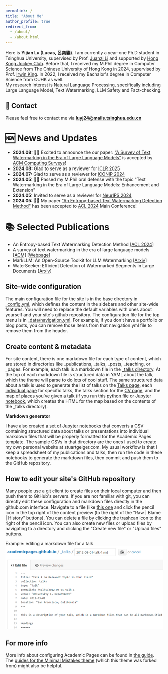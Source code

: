 ```yaml
---
permalink: /
title: "About Me"
author_profile: true
redirect_from: 
  - /about/
  - /about.html
---
```


Here is **Yijian Lu (Lucas, 呂奕鑒)**. I am currently a year-one Ph.D student in Tsinghua University, supervised by Prof. [Juanzi Li](https://keg.cs.tsinghua.edu.cn/persons/ljz/) and supported by [Hong Kong Jockey Club](https://jcscholarships.hk/en). Before that, I received my M.Phil degree in Computer Science from The Chinese University of Hong Kong in 2024, supervised by Prof. [Irwin King](https://scholar.google.com/citations?user=MXvC7tkAAAAJ&hl=en). In 2022, I received my Bachalor's degree in Computer Science from CUHK as well. 
<br>My research interest is Natural Language Processing, specifically including Large Language Model, Text Watermarking, LLM Safety and Fact-checking.

📧 Contact
-----
Please feel free to contact me via **luyj24@mails.tsinghua.edu.cn**

🆕 News and Updates
======
- **2024.08:** 🎉🎉 Excited to announce the our paper: [“A Survey of Text Watermarking in the Era of Large Language Models”](https://survey-text-watermark.github.io/index.html) is accepted by [ACM Computing Surveys](https://dl.acm.org/journal/csur)!
- **2024.08:** Glad to serve as a reviewer for [ICLR 2025](https://iclr.cc/)
- **2024.07:** Glad to serve as a reviewer for [ICONIP 2024](https://iconip2024.org/)
- **2024.05:** 🎉🎉 Passed my M.Phil oral defense with the topic "Text Watermarking in the Era of Large Language Models: Enhancement and Extension"
- **2024.05:** Invited to serve as a reviewer for [NeurIPS 2024](https://neurips.cc/)
- **2024.05:** 🎉🎉 My paper ["An Entropy-based Text Watermarking Detection Method"](https://aclanthology.org/2024.acl-long.630/) has been accepted to [ACL 2024](https://2024.aclweb.org/) Main Conference! 

📚 Selected Publications
======
- An Entropy-based Text Watermarking Detection Method [[ACL 2024]](https://aclanthology.org/2024.acl-long.630/)
- A survey of text watermarking in the era of large language models [[ACM]](https://arxiv.org/abs/2312.07913) [[Webpage]](https://survey-text-watermark.github.io/index.html)
- MarkLLM: An Open-Source Toolkit for LLM Watermarking [[Arxiv]](https://arxiv.org/abs/2405.10051)
- WaterSeeker: Efficient Detection of Watermarked Segments in Large Documents [[Arxiv]](https://arxiv.org/abs/2409.05112)

Site-wide configuration
------
The main configuration file for the site is in the base directory in [_config.yml](https://github.com/academicpages/academicpages.github.io/blob/master/_config.yml), which defines the content in the sidebars and other site-wide features. You will need to replace the default variables with ones about yourself and your site's github repository. The configuration file for the top menu is in [_data/navigation.yml](https://github.com/academicpages/academicpages.github.io/blob/master/_data/navigation.yml). For example, if you don't have a portfolio or blog posts, you can remove those items from that navigation.yml file to remove them from the header. 

Create content & metadata
------
For site content, there is one markdown file for each type of content, which are stored in directories like _publications, _talks, _posts, _teaching, or _pages. For example, each talk is a markdown file in the [_talks directory](https://github.com/academicpages/academicpages.github.io/tree/master/_talks). At the top of each markdown file is structured data in YAML about the talk, which the theme will parse to do lots of cool stuff. The same structured data about a talk is used to generate the list of talks on the [Talks page](https://academicpages.github.io/talks), each [individual page](https://academicpages.github.io/talks/2012-03-01-talk-1) for specific talks, the talks section for the [CV page](https://academicpages.github.io/cv), and the [map of places you've given a talk](https://academicpages.github.io/talkmap.html) (if you run this [python file](https://github.com/academicpages/academicpages.github.io/blob/master/talkmap.py) or [Jupyter notebook](https://github.com/academicpages/academicpages.github.io/blob/master/talkmap.ipynb), which creates the HTML for the map based on the contents of the _talks directory).

**Markdown generator**

I have also created [a set of Jupyter notebooks](https://github.com/academicpages/academicpages.github.io/tree/master/markdown_generator
) that converts a CSV containing structured data about talks or presentations into individual markdown files that will be properly formatted for the Academic Pages template. The sample CSVs in that directory are the ones I used to create my own personal website at stuartgeiger.com. My usual workflow is that I keep a spreadsheet of my publications and talks, then run the code in these notebooks to generate the markdown files, then commit and push them to the GitHub repository.

How to edit your site's GitHub repository
------
Many people use a git client to create files on their local computer and then push them to GitHub's servers. If you are not familiar with git, you can directly edit these configuration and markdown files directly in the github.com interface. Navigate to a file (like [this one](https://github.com/academicpages/academicpages.github.io/blob/master/_talks/2012-03-01-talk-1.md) and click the pencil icon in the top right of the content preview (to the right of the "Raw | Blame | History" buttons). You can delete a file by clicking the trashcan icon to the right of the pencil icon. You can also create new files or upload files by navigating to a directory and clicking the "Create new file" or "Upload files" buttons. 

Example: editing a markdown file for a talk
![Editing a markdown file for a talk](/images/editing-talk.png)

For more info
------
More info about configuring Academic Pages can be found in [the guide](https://academicpages.github.io/markdown/). The [guides for the Minimal Mistakes theme](https://mmistakes.github.io/minimal-mistakes/docs/configuration/) (which this theme was forked from) might also be helpful.
